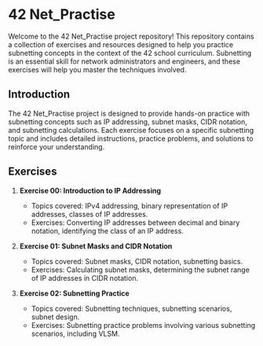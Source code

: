 # 42 Net_Practise

Welcome to the 42 Net_Practise project repository! This repository contains a collection of exercises and resources designed to help you practice subnetting concepts in the context of the 42 school curriculum. Subnetting is an essential skill for network administrators and engineers, and these exercises will help you master the techniques involved.

## Introduction

The 42 Net_Practise project is designed to provide hands-on practice with subnetting concepts such as IP addressing, subnet masks, CIDR notation, and subnetting calculations. Each exercise focuses on a specific subnetting topic and includes detailed instructions, practice problems, and solutions to reinforce your understanding.

## Exercises

1. **Exercise 00: Introduction to IP Addressing**
   - Topics covered: IPv4 addressing, binary representation of IP addresses, classes of IP addresses.
   - Exercises: Converting IP addresses between decimal and binary notation, identifying the class of an IP address.

2. **Exercise 01: Subnet Masks and CIDR Notation**
   - Topics covered: Subnet masks, CIDR notation, subnetting basics.
   - Exercises: Calculating subnet masks, determining the subnet range of IP addresses in CIDR notation.

3. **Exercise 02: Subnetting Practice**
   - Topics covered: Subnetting techniques, subnetting scenarios, subnet design.
   - Exercises: Subnetting practice problems involving various subnetting scenarios, including VLSM.
